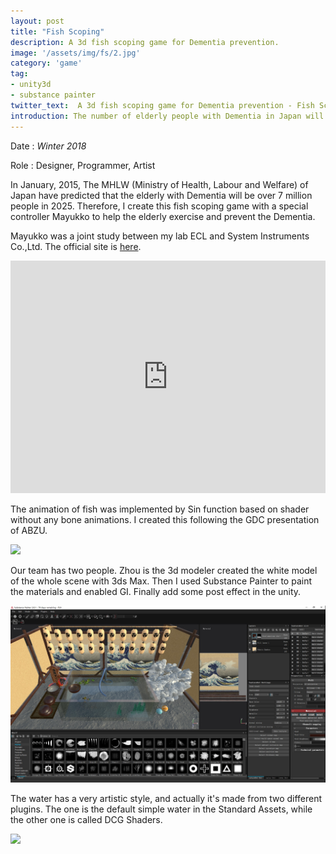 ```yaml
---
layout: post
title: "Fish Scoping"
description: A 3d fish scoping game for Dementia prevention.
image: '/assets/img/fs/2.jpg'
category: 'game'
tag:
- unity3d
- substance painter
twitter_text:  A 3d fish scoping game for Dementia prevention - Fish Scoping made by Lind Chen. 
introduction: The number of elderly people with Dementia in Japan will exceed 7 million in 2025. It's a fish scoping game designed for Dementia prevention of elderly people, who can use the controller Mayukko to exercise.
---
```


Date : *Winter 2018*

Role : Designer, Programmer, Artist

In January, 2015, The MHLW (Ministry of Health, Labour and Welfare) of Japan have predicted that the elderly with Dementia will be over 7 million people in 2025. Therefore, I create this fish scoping game with a special controller Mayukko to help the elderly exercise and prevent the Dementia.

Mayukko was a joint study between my lab ECL and  System Instruments Co.,Ltd. The official site is [here](http://www.salon-old.jp/fitness/).

<iframe width="100%" height="372vh" src="https://www.youtube.com/embed/ITpMdU-3JjA" frameborder="0" allowfullscreen></iframe>

The animation of fish was implemented by Sin function based on shader without any bone animations. I created this following the GDC presentation of ABZU.

![](/assets/img/fs/3.gif)

Our team has two people. Zhou is the 3d modeler created the white model of the whole scene with 3ds Max. Then I used Substance Painter to paint the materials and enabled GI. Finally add some post effect in the unity.

![](/assets/img/fs/1.jpg)

The water has a very artistic style, and actually it's made from two different plugins. The one is the default simple water in the Standard Assets, while the other one is called DCG Shaders.

![](/assets/img/fs/4.gif)